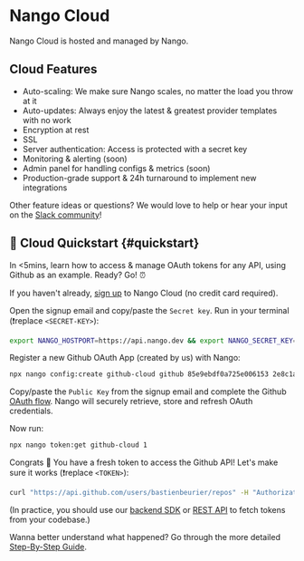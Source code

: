 # Nango Cloud

Nango Cloud is hosted and managed by Nango.

## Cloud Features

-   Auto-scaling: We make sure Nango scales, no matter the load you throw at it
-   Auto-updates: Always enjoy the latest & greatest provider templates with no work
-   Encryption at rest
-   SSL
-   Server authentication: Access is protected with a secret key
-   Monitoring & alerting (soon)
-   Admin panel for handling configs & metrics (soon)
-   Production-grade support & 24h turnaround to implement new integrations

Other feature ideas or questions? We would love to help or hear your input on the [Slack community](https://nango.dev/slack)!

## 🚀 Cloud Quickstart {#quickstart}

In <5mins, learn how to access & manage OAuth tokens for any API, using Github as an example. Ready? Go! ⏰

If you haven't already, [sign up](https://nango.dev/start) to Nango Cloud (no credit card required).

Open the signup email and copy/paste the `Secret key`. Run in your terminal (❗️replace `<SECRET-KEY>`):

```bash
export NANGO_HOSTPORT=https://api.nango.dev && export NANGO_SECRET_KEY=<SECRET-KEY>
```

Register a new Github OAuth App (created by us) with Nango:

```bash
npx nango config:create github-cloud github 85e9ebdf0a725e006153 2e8c1a53c9d3684fef65ce214da241a6c041dc9b "public_repo"
```

Copy/paste the `Public Key` from the signup email and complete the Github [OAuth flow](https://docs.nango.dev/demo/github-cloud). Nango will securely retrieve, store and refresh OAuth credentials.

Now run:

```bash
npx nango token:get github-cloud 1
```

Congrats 🥳 You have a fresh token to access the Github API! Let's make sure it works (❗️replace `<TOKEN>`):

```bash
curl "https://api.github.com/users/bastienbeurier/repos" -H "Authorization: Bearer <TOKEN>"
```

(In practice, you should use our [backend SDK](https://docs.nango.dev/reference/guide#node-sdk) or [REST API](https://docs.nango.dev/reference/guide#rest-api) to fetch tokens from your codebase.)

Wanna better understand what happened? Go through the more detailed [Step-By-Step Guide](reference/guide.md).

